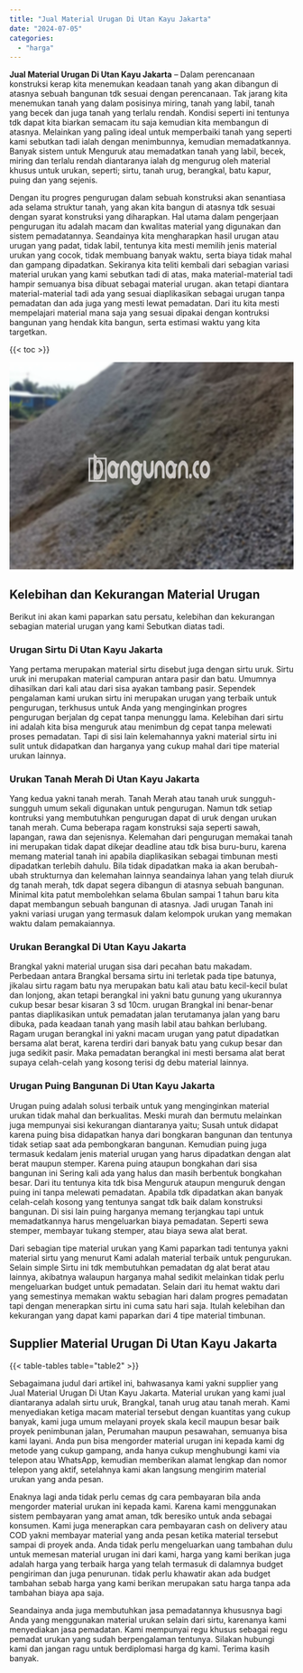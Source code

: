 ```yaml
---
title: "Jual Material Urugan Di Utan Kayu Jakarta"
date: "2024-07-05"
categories: 
  - "harga"
---
```


**Jual Material Urugan Di Utan Kayu Jakarta** – Dalam perencanaan konstruksi kerap kita menemukan keadaan tanah yang akan dibangun di atasnya sebuah bangunan tdk sesuai dengan perencanaan. Tak jarang kita menemukan tanah yang dalam posisinya miring, tanah yang labil, tanah yang becek dan juga tanah yang terlalu rendah. Kondisi seperti ini tentunya tdk dapat kita biarkan semacam itu saja kemudian kita membangun di atasnya. Melainkan yang paling ideal untuk memperbaiki tanah yang seperti kami sebutkan tadi ialah dengan menimbunnya, kemudian memadatkannya. Banyak sistem untuk Menguruk atau memadatkan tanah yang labil, becek, miring dan terlalu rendah diantaranya ialah dg mengurug oleh material khusus untuk urukan, seperti; sirtu, tanah urug, berangkal, batu kapur, puing dan yang sejenis.

Dengan itu progres pengurugan dalam sebuah konstruksi akan senantiasa ada selama struktur tanah, yang akan kita bangun di atasnya tdk sesuai dengan syarat konstruksi yang diharapkan. Hal utama dalam pengerjaan pengurugan itu adalah macam dan kwalitas material yang digunakan dan sistem pemadatannya. Seandainya kita mengharapkan hasil urugan atau urugan yang padat, tidak labil, tentunya kita mesti memilih jenis material urukan yang cocok, tidak membuang banyak waktu, serta biaya tidak mahal dan gampang dipadatkan. Sekiranya kita teliti kembali dari sebagian variasi material urukan yang kami sebutkan tadi di atas, maka material-material tadi hampir semuanya bisa dibuat sebagai material urugan. akan tetapi diantara material-material tadi ada yang sesuai diaplikasikan sebagai urugan tanpa pemadatan dan ada juga yang mesti lewat pemadatan. Dari itu kita mesti mempelajari material mana saja yang sesuai dipakai dengan kontruksi bangunan yang hendak kita bangun, serta estimasi waktu yang kita targetkan.

{{< toc >}}

![Jual Material Urugan Di Utan Kayu Jakarta](/images/jual-urugan-21.png)

## Kelebihan dan Kekurangan Material Urugan

Berikut ini akan kami paparkan satu persatu, kelebihan dan kekurangan sebagian material urugan yang kami Sebutkan diatas tadi.

### Urugan Sirtu Di Utan Kayu Jakarta

Yang pertama merupakan material sirtu disebut juga dengan sirtu uruk. Sirtu uruk ini merupakan material campuran antara pasir dan batu. Umumnya dihasilkan dari kali atau dari sisa ayakan tambang pasir. Sependek pengalaman kami urukan sirtu ini merupakan urugan yang terbaik untuk pengurugan, terkhusus untuk Anda yang menginginkan progres pengurugan berjalan dg cepat tanpa menunggu lama. Kelebihan dari sirtu ini adalah kita bisa menguruk atau menimbun dg cepat tanpa melewati proses pemadatan. Tapi di sisi lain kelemahannya yakni material sirtu ini sulit untuk didapatkan dan harganya yang cukup mahal dari tipe material urukan lainnya.

### Urukan Tanah Merah Di Utan Kayu Jakarta

Yang kedua yakni tanah merah. Tanah Merah atau tanah uruk sungguh-sungguh umum sekali digunakan untuk pengurugan. Namun tdk setiap kontruksi yang membutuhkan pengurugan dapat di uruk dengan urukan tanah merah. Cuma beberapa ragam konstruksi saja seperti sawah, lapangan, rawa dan sejenisnya. Kelemahan dari pengurugan memakai tanah ini merupakan tidak dapat dikejar deadline atau tdk bisa buru-buru, karena memang material tanah ini apabila diaplikasikan sebagai timbunan mesti dipadatkan terlebih dahulu. Bila tidak dipadatkan maka ia akan berubah-ubah strukturnya dan kelemahan lainnya seandainya lahan yang telah diuruk dg tanah merah, tdk dapat segera dibangun di atasnya sebuah bangunan. Minimal kita patut membolehkan selama 6bulan sampai 1 tahun baru kita dapat membangun sebuah bangunan di atasnya. Jadi urugan Tanah ini yakni variasi urugan yang termasuk dalam kelompok urukan yang memakan waktu dalam pemakaiannya.

### Urukan Berangkal Di Utan Kayu Jakarta

Brangkal yakni material urugan sisa dari pecahan batu makadam. Perbedaan antara Brangkal bersama sirtu ini terletak pada tipe batunya, jikalau sirtu ragam batu nya merupakan batu kali atau batu kecil-kecil bulat dan lonjong, akan tetapi berangkal ini yakni batu gunung yang ukurannya cukup besar besar kisaran 3 sd 10cm. urugan Brangkal ini benar-benar pantas diaplikasikan untuk pemadatan jalan terutamanya jalan yang baru dibuka, pada keadaan tanah yang masih labil atau bahkan berlubang. Ragam urugan berangkal ini yakni macam urugan yang patut dipadatkan bersama alat berat, karena terdiri dari banyak batu yang cukup besar dan juga sedikit pasir. Maka pemadatan berangkal ini mesti bersama alat berat supaya celah-celah yang kosong terisi dg debu material lainnya.

### Urugan Puing Bangunan Di Utan Kayu Jakarta

Urugan puing adalah solusi terbaik untuk yang menginginkan material urukan tidak mahal dan berkualitas. Meski murah dan bermutu melainkan juga mempunyai sisi kekurangan diantaranya yaitu; Susah untuk didapat karena puing bisa didapatkan hanya dari bongkaran bangunan dan tentunya tidak setiap saat ada pembongkaran bangunan. Kemudian puing juga termasuk kedalam jenis material urugan yang harus dipadatkan dengan alat berat maupun stemper. Karena puing ataupun bongkahan dari sisa bangunan ini Sering kali ada yang halus dan masih berbentuk bongkahan besar. Dari itu tentunya kita tdk bisa Menguruk ataupun menguruk dengan puing ini tanpa melewati pemadatan. Apabila tdk dipadatkan akan banyak celah-celah kosong yang tentunya sangat tdk baik dalam konstruksi bangunan. Di sisi lain puing harganya memang terjangkau tapi untuk memadatkannya harus mengeluarkan biaya pemadatan. Seperti sewa stemper, membayar tukang stemper, atau biaya sewa alat berat.

Dari sebagian tipe material urukan yang Kami paparkan tadi tentunya yakni material sirtu yang menurut Kami adalah material terbaik untuk pengurukan. Selain simple Sirtu ini tdk membutuhkan pemadatan dg alat berat atau lainnya, akibatnya walaupun harganya mahal sedikit melainkan tidak perlu mengeluarkan budget untuk pemadatan. Selain dari itu hemat waktu dari yang semestinya memakan waktu sebagian hari dalam progres pemadatan tapi dengan menerapkan sirtu ini cuma satu hari saja. Itulah kelebihan dan kekurangan yang dapat kami paparkan dari 4 tipe material timbunan.

## Supplier Material Urugan Di Utan Kayu Jakarta

{{< table-tables table="table2" >}}

Sebagaimana judul dari artikel ini, bahwasanya kami yakni supplier yang Jual Material Urugan Di Utan Kayu Jakarta. Material urukan yang kami jual diantaranya adalah sirtu uruk, Brangkal, tanah urug atau tanah merah. Kami menyediakan ketiga macam material tersebut dengan kuantitas yang cukup banyak, kami juga umum melayani proyek skala kecil maupun besar baik proyek penimbunan jalan, Perumahan maupun pesawahan, semuanya bisa kami layani. Anda pun bisa mengorder material urugan ini kepada kami dg metode yang cukup gampang, anda hanya cukup menghubungi kami via telepon atau WhatsApp, kemudian memberikan alamat lengkap dan nomor telepon yang aktif, setelahnya kami akan langsung mengirim material urukan yang anda pesan.

Enaknya lagi anda tidak perlu cemas dg cara pembayaran bila anda mengorder material urukan ini kepada kami. Karena kami menggunakan sistem pembayaran yang amat aman, tdk beresiko untuk anda sebagai konsumen. Kami juga menerapkan cara pembayaran cash on delivery atau COD yakni membayar material yang anda pesan ketika material tersebut sampai di proyek anda. Anda tidak perlu mengeluarkan uang tambahan dulu untuk memesan material urugan ini dari kami, harga yang kami berikan juga adalah harga yang terbaik harga yang telah termasuk di dalamnya budget pengiriman dan juga penurunan. tidak perlu khawatir akan ada budget tambahan sebab harga yang kami berikan merupakan satu harga tanpa ada tambahan biaya apa saja.

Seandainya anda juga membutuhkan jasa pemadatannya khususnya bagi Anda yang menggunakan material urukan selain dari sirtu, karenanya kami menyediakan jasa pemadatan. Kami mempunyai regu khusus sebagai regu pemadat urukan yang sudah berpengalaman tentunya. Silakan hubungi kami dan jangan ragu untuk berdiplomasi harga dg kami. Terima kasih banyak.
